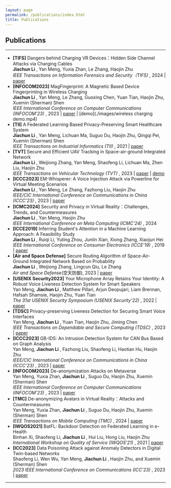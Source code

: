 ```yaml
---
layout: page
permalink: /publications/index.html
title: Publications
---
```


## Publications

---

- **[TIFS]** Dangers behind Charging VR Devices：Hidden Side Channel Attacks via Charging Cables<br>
   **Jiachun Li** , Yan Meng, Yuxia Zhan, Le Zhang, Haojin Zhu<br>
   *IEEE Transactions on Information Forensics and Security（TIFS)* , 2024 | [paper](https://ieeexplore.ieee.org/document/10684784)
-  **[INFOCOM2023]** MagFingerprint: A Magnetic Based Device Fingerprinting in Wireless Charging<br>
   **Jiachun Li** , Yan Meng, Le Zhang, Guoxing Chen, Yuan Tian, Haojin Zhu, Xuemin (Sherman) Shen<br>
   *IEEE International Conference on Computer Communications (INFOCOM'23)* , 2023 | [paper](./images/jiachuninfocom.pdf) | [demo](./images/wireless charging demo.mp4)
- **[TII]** A Federated Learning Based Privacy-Preserving Smart Healthcare System<br>
   **Jiachun Li** , Yan Meng, Lichuan Ma, Suguo Du, Haojin Zhu, Qingqi Pei, Xuemin (Sherman) Shen<br>
   *IEEE Transactions on Industrial Informatics (TII)* , 2021 | [paper](https://ieeexplore.ieee.org/abstract/document/9492000)
- **[TVT]** Secure and Efficient UAV Tracking in Space-air-ground Integrated Network<br>
   **Jiachun Li** , Weijiong Zhang, Yan Meng, Shaofeng Li, Lichuan Ma, Zhen Liu, Haojin Zhu<br>
   *IEEE Transactions on Vehicular Technology (TVT)* , 2023 | [paper](https://ieeexplore.ieee.org/document/10064000) | [demo](./images/SAGIN.mp4)
- **[ICCC2023]** EM-Whisperer: A Voice Injection Attack via Powerline for Virtual Meeting Scenarios<br>
   **Jiachun Li** , Yan Meng, Le Zhang, Fazhong Liu, Haojin Zhu<br>
   *IEEE/CIC International Conference on Communications in China (ICCC'23)* , 2023 | [paper](./images/jiachuniccc.pdf)
- **[ICMC2024]** Security and Privacy in Virtual Reality：Challenges, Trends, and Countermeasures<br>
   **Jiachun Li** , Yan Meng, Haojin Zhu<br>
   *IEEE International Conference on Meta Computing (ICMC'24)* , 2024
- **[ICCE2019]** Inferring Student's Attention in a Machine Learning Approach: A Feasibility Study<br>
   **Jiachun Li** , Ruiqi Li, Yuting Zhou, Junlin Xian, Xiong Zhang, Xiaojun Hei<br>
   *IEEE International Conference on Consumer Electronics (ICCE'19)* , 2019 | [paper](https://ieeexplore.ieee.org/abstract/document/8991763)
- **[Air and Space Defense]** Secure Routing Algorithm of Space-Air-Ground Integrated Network Based on Probability<br>
   **Jiachun Li** , Weijiong Zhang, Lingcun Qiu, Le Zhang<br>
   *Air and Space Defense*(空天防御), 2023 | [paper](./images/3.pdf)
- **[USENIX Security2023]** Your Microphone Array Retains Your Identity: A Robust Voice Liveness Detection System for Smart Speakers<br>
   Yan Meng,  **Jiachun Li** , Matthew Pillari, Arjun Deopujari, Liam Brennan, Hafsah Shamsie, Haojin Zhu, Yuan Tian<br>
   *The 31st USENIX Security Symposium (USENIX Security'22)* , 2022 | [paper](https://www.usenix.org/system/files/sec22summer_meng.pdf)
- **[TDSC]** Privacy-preserving Liveness Detection for Securing Smart Voice Interfaces<br>
   Yan Meng,  **Jiachun Li** , Yuan Tian, Haojin Zhu, Jiming Chen<br>
   *IEEE Transactions on Dependable and Secure Computing (TDSC)* , 2023 | [paper](https://ieeexplore.ieee.org/document/10265181)
- **[ICCC2023]** GB-IDS: An Intrusion Detection System for CAN Bus Based on Graph Analysis<br>
   Yan Meng,  **Jiachun Li** , Fazhong Liu, Shaofeng Li, Haotian Hu, Haojin Zhu<br>
   *IEEE/CIC International Conference on Communications in China (ICCC'23)* , 2023 | [paper](./images/yaniccc.pdf)
- **[INFOCOM2023]** De-anonymization Attacks on Metaverse<br>
   Yan Meng, Yuxia Zhan,  **Jiachun Li** , Suguo Du, Haojin Zhu, Xuemin (Sherman) Shen<br>
   *IEEE International Conference on Computer Communications (INFOCOM'23)* , 2023 | [paper](./images/yaninfocom.pdf)
- **[TMC]** De-anonymizing Avatars in Virtual Reality：Attacks and Countermeasures<br>
   Yan Meng, Yuxia Zhan,  **Jiachun Li** , Suguo Du, Haojin Zhu, Xuemin (Sherman) Shen<br>
   *IEEE Transactions on Mobile Computing (TMC)* , 2024 | [paper](https://ieeexplore.ieee.org/abstract/document/10592805)
- **[IWQOS2021]** BatFL: Backdoor Detection on Federated Learning in e-Health<br>
   Binhan Xi, Shaofeng Li,  **Jiachun Li** , Hui Liu, Hong Liu, Haojin Zhu<br>
   *International Workshop on Quality of Service (IWQOS'21)* , 2021 | [paper](https://ieeexplore.ieee.org/abstract/document/9521339)
- **[ICC2023]** Data Poisoning Attack against Anomaly Detectors in Digital Twin-based Networks<br>
   Shaofeng Li, Wen Wu, Yan Meng,  **Jiachun Li** , Haojin Zhu, and Xuemin (Sherman) Shen<br>
   *2023 IEEE International Conference on Communications (ICC'23)* , 2023 | [paper](./images/shaofengicc.pdf)

---

<br>
